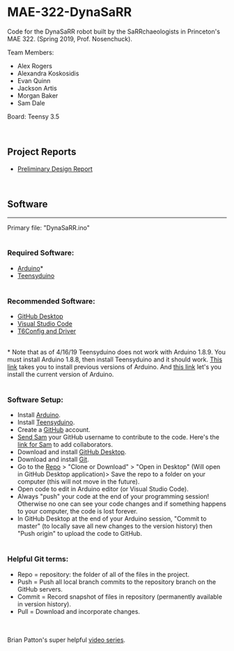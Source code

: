 # MAE-322-DynaSaRR
Code for the DynaSaRR robot built by the SaRRchaeologists in Princeton's MAE 322.
(Spring 2019, Prof. Nosenchuck).

Team Members:
 - Alex Rogers
 - Alexandra Koskosidis
 - Evan Quinn
 - Jackson Artis
 - Morgan Baker
 - Sam Dale

Board: Teensy 3.5 

<br/>

## Project Reports
 - [Preliminary Design Report][12]

<br/>

## Software
----

Primary file: "DynaSaRR.ino"
<br/><br/>

### Required Software: 
  - [Arduino][3]\*
  - [Teensyduino][4]
<br/><br/>
### Recommended Software:
  - [GitHub Desktop][7]
  - [Visual Studio Code][2]
  - [T6Config and Driver][1]
<br/><br/>

\* Note that as of 4/16/19 Teensyduino does not work with Arduino 1.8.9. You must install Arduino 1.8.8, then install Teensyduino and it should work. [This link][13] takes you to install previous versions of Arduino. And [this link][3] let's you install the current version of Arduino.
<br/><br/>

### Software Setup:
 - Install [Arduino][3].
 - Install [Teensyduino][4].
 - Create a [GitHub][9] account.
 - [Send Sam][8] your GitHub username to contribute to the code. Here's the [link for Sam][6] to add collaborators.
 - Download and install [GitHub Desktop][7].
 - Download and install [Git][10].
 - Go to the [Repo][11] > "Clone or Download" > "Open in Desktop" (Will open in GitHub Desktop application)> Save the repo to a folder on your computer (this will not move in the future). 
 - Open code to edit in Arduino editor (or Visual Studio Code).
 - Always "push" your code at the end of your programming session! Otherwise no one can see your code changes and if something happens to your computer, the code is lost forever.
 - In GitHub Desktop at the end of your Arduino session, "Commit to master" (to locally save all new changes to the version history) then "Push origin" to upload the code to GitHub.
<br/><br/>
### Helpful Git terms:
 - Repo = repository: the folder of all of the files in the project.
 - Push = Push all local branch commits to the repository branch on the GitHub servers.
 - Commit = Record snapshot of files in repository (permanently available in version history). 
 - Pull = Download and incorporate changes.

<br/><br/>
Brian Patton's super helpful [video series][5].






  [1]:http://www.rcyachts.com/KitInfo/T6Confg/T6Config.htm
  [2]:https://code.visualstudio.com/
  [3]:https://www.arduino.cc/en/Main/Software
  [4]:https://www.pjrc.com/teensy/teensyduino.html
  [5]:https://www.youtube.com/playlist?list=PLYI2Xb6BPCrrMnmvayfU2e3PCve0yNGhx
  [6]:https://github.com/sdale28/MAE-322-DynaSaRR/settings/collaboration
  [7]:https://desktop.github.com/
  [8]:mailto:sdale@princeton.edu
  [9]:https://github.com/
  [10]:https://git-scm.com/
  [11]:https://github.com/sdale28/MAE-322-DynaSaRR
  [12]:PreliminaryDesignReport/MAE_322_DynaSaRR.pdf
  [13]:https://www.arduino.cc/en/Main/OldSoftwareReleases#previous